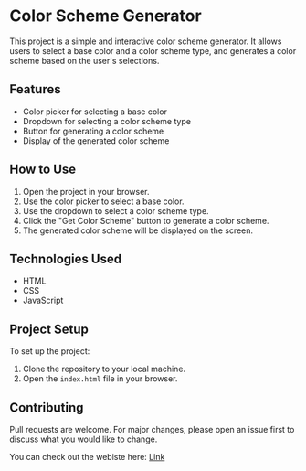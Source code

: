 # Color Scheme Generator

This project is a simple and interactive color scheme generator. It allows users to select a base color and a color scheme type, and generates a color scheme based on the user's selections.

## Features

- Color picker for selecting a base color
- Dropdown for selecting a color scheme type
- Button for generating a color scheme
- Display of the generated color scheme

## How to Use

1. Open the project in your browser.
2. Use the color picker to select a base color.
3. Use the dropdown to select a color scheme type.
4. Click the "Get Color Scheme" button to generate a color scheme.
5. The generated color scheme will be displayed on the screen.

## Technologies Used

- HTML
- CSS
- JavaScript

## Project Setup

To set up the project:

1. Clone the repository to your local machine.
2. Open the `index.html` file in your browser.

## Contributing

Pull requests are welcome. For major changes, please open an issue first to discuss what you would like to change.

You can check out the webiste here: [Link](comforting-semifreddo-258a78.netlify.app)
